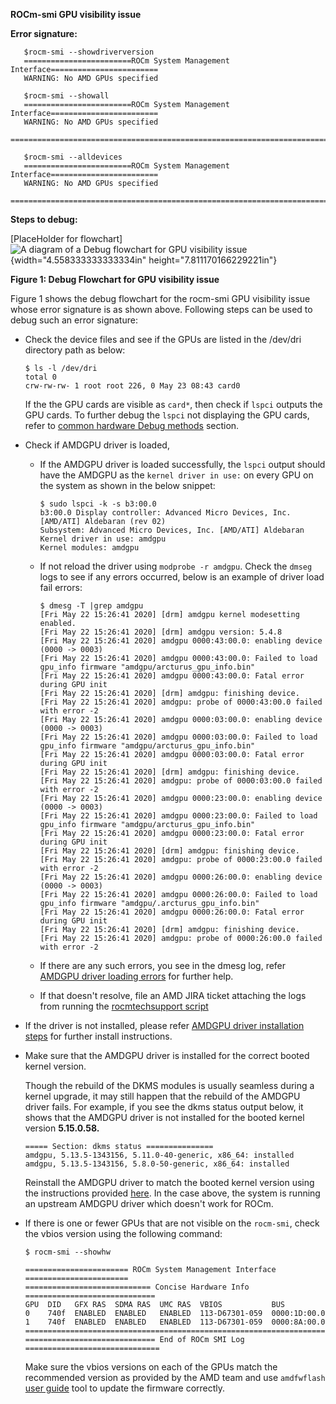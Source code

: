 **ROCm-smi GPU visibility issue**

**Error signature:**

```
   $rocm-smi --showdriverversion
   ========================ROCm System Management Interface========================   
   WARNING: No AMD GPUs specified   
    
   $rocm-smi --showall
   ========================ROCm System Management Interface========================
   WARNING: No AMD GPUs specified
   =========================================================================   
   
   $rocm-smi --alldevices   
   ========================ROCm System Management Interface========================  
   WARNING: No AMD GPUs specified   
   =========================================================================   
```


**Steps to debug:**



[PlaceHolder for flowchart]
![A diagram of a Debug flowchart for GPU visibility issue ](./images/media/debug_flowchart.png){width="4.558333333333334in" height="7.811170166229221in"}

**Figure 1: Debug Flowchart for GPU visibility issue**

Figure 1 shows the debug flowchart for the rocm-smi GPU visibility issue whose error signature is as shown above. Following steps can be used to debug such an error signature:

-   Check the device files and see if the GPUs are listed in the /dev/dri directory path as below:
    ```
    $ ls -l /dev/dri
    total 0
    crw-rw-rw- 1 root root 226, 0 May 23 08:43 card0
    ```

    If the the GPU cards are visible as `card*`, then check if `lspci` outputs the GPU cards. To further debug the `lspci` not displaying the GPU cards, refer to [common hardware Debug methods](./common-hardware-debug-methods) section.

-   Check if AMDGPU driver is loaded,

    -   If the AMDGPU driver is loaded successfully, the `lspci` output should have the AMDGPU as the `kernel driver in use:` on every GPU on the system as shown in the below snippet:
    
        ```
        $ sudo lspci -k -s b3:00.0
        b3:00.0 Display controller: Advanced Micro Devices, Inc. [AMD/ATI] Aldebaran (rev 02)
        Subsystem: Advanced Micro Devices, Inc. [AMD/ATI] Aldebaran
        Kernel driver in use: amdgpu
        Kernel modules: amdgpu
        ```

    -   If not reload the driver using `modprobe -r amdgpu`. Check the `dmseg` logs to see if any errors occurred, below is an example of driver load fail errors:

        ```
        $ dmesg -T |grep amdgpu  
        [Fri May 22 15:26:41 2020] [drm] amdgpu kernel modesetting enabled.  
        [Fri May 22 15:26:41 2020] [drm] amdgpu version: 5.4.8  
        [Fri May 22 15:26:41 2020] amdgpu 0000:43:00.0: enabling device (0000 -> 0003)  
        [Fri May 22 15:26:41 2020] amdgpu 0000:43:00.0: Failed to load gpu_info firmware "amdgpu/arcturus_gpu_info.bin"  
        [Fri May 22 15:26:41 2020] amdgpu 0000:43:00.0: Fatal error during GPU init  
        [Fri May 22 15:26:41 2020] [drm] amdgpu: finishing device.  
        [Fri May 22 15:26:41 2020] amdgpu: probe of 0000:43:00.0 failed with error -2  
        [Fri May 22 15:26:41 2020] amdgpu 0000:03:00.0: enabling device (0000 -> 0003)  
        [Fri May 22 15:26:41 2020] amdgpu 0000:03:00.0: Failed to load gpu_info firmware "amdgpu/arcturus_gpu_info.bin"  
        [Fri May 22 15:26:41 2020] amdgpu 0000:03:00.0: Fatal error during GPU init  
        [Fri May 22 15:26:41 2020] [drm] amdgpu: finishing device.  
        [Fri May 22 15:26:41 2020] amdgpu: probe of 0000:03:00.0 failed with error -2  
        [Fri May 22 15:26:41 2020] amdgpu 0000:23:00.0: enabling device (0000 -> 0003)  
        [Fri May 22 15:26:41 2020] amdgpu 0000:23:00.0: Failed to load gpu_info firmware "amdgpu/arcturus_gpu_info.bin"  
        [Fri May 22 15:26:41 2020] amdgpu 0000:23:00.0: Fatal error during GPU init  
        [Fri May 22 15:26:41 2020] [drm] amdgpu: finishing device.  
        [Fri May 22 15:26:41 2020] amdgpu: probe of 0000:23:00.0 failed with error -2  
        [Fri May 22 15:26:41 2020] amdgpu 0000:26:00.0: enabling device (0000 -> 0003)  
        [Fri May 22 15:26:41 2020] amdgpu 0000:26:00.0: Failed to load gpu_info firmware "amdgpu/.arcturus_gpu_info.bin"  
        [Fri May 22 15:26:41 2020] amdgpu 0000:26:00.0: Fatal error during GPU init  
        [Fri May 22 15:26:41 2020] [drm] amdgpu: finishing device.  
        [Fri May 22 15:26:41 2020] amdgpu: probe of 0000:26:00.0 failed with error -2  
        ```

    -   If there are any such errors, you see in the dmesg log, refer [AMDGPU driver loading errors](./amdgpu-driver-loading-errors) for further help.

    -   If that doesn't resolve, file an AMD JIRA ticket attaching the logs from running the [rocmtechsupport script](https://github.com/amddcgpuce/rocmtechsupport/)

-   If the driver is not installed, please refer [AMDGPU driver installation steps](https://rocm.docs.amd.com/en/latest/deploy/linux/installer/install.html) for further install instructions.
    

-   Make sure that the AMDGPU driver is installed for the correct booted kernel version.
    
    Though the rebuild of the DKMS modules is usually seamless during a kernel upgrade, it may still happen that the rebuild of the AMDGPU driver fails. For example, if you see the dkms status output below, it shows that the AMDGPU driver is not installed for the booted kernel version **5.15.0.58.**
    ```
    ===== Section: dkms status ===============
    amdgpu, 5.13.5-1343156, 5.11.0-40-generic, x86_64: installed
    amdgpu, 5.13.5-1343156, 5.8.0-50-generic, x86_64: installed
    ```

    Reinstall the AMDGPU driver to match the booted kernel version using the instructions provided [here](https://rocm.docs.amd.com/en/latest/deploy/linux/installer/install.html). In the case above, the system is running an upstream AMDGPU driver which doesn't work for ROCm.

-   If there is one or fewer GPUs that are not visible on the `rocm-smi`, check the vbios version using the following command:
    
    ```
    $ rocm-smi --showhw
    
    ======================= ROCm System Management Interface =======================
    ============================ Concise Hardware Info =============================
    GPU  DID   GFX RAS  SDMA RAS  UMC RAS  VBIOS           BUS
    0    740f  ENABLED  ENABLED   ENABLED  113-D67301-059  0000:1D:00.0
    1    740f  ENABLED  ENABLED   ENABLED  113-D67301-059  0000:8A:00.0
    ================================================================================
    ============================= End of ROCm SMI Log ==============================
    ```
    Make sure the vbios versions on each of the GPUs match the recommended version as provided by the AMD team and use `amdfwflash` [user guide](https://drivers.amd.com/relnotes/amdfwflash_userguide_58083_1.21.pdf) tool to update the firmware correctly.
